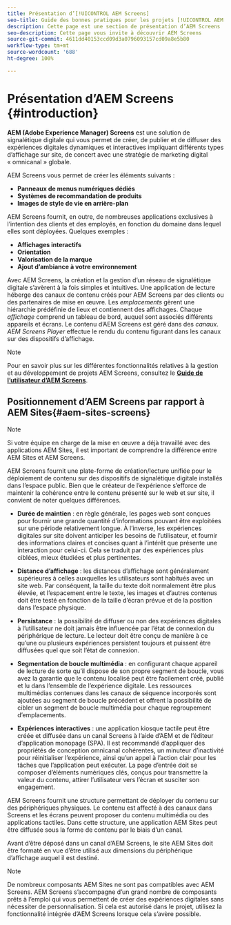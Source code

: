 ```yaml
---
title: Présentation d’[!UICONTROL AEM Screens]
seo-title: Guide des bonnes pratiques pour les projets [!UICONTROL AEM Screens]
description: Cette page est une section de présentation d’AEM Screens
seo-description: Cette page vous invite à découvrir AEM Screens
source-git-commit: 4611dd40153ccd09d3a0796093157cd09a8e5b80
workflow-type: tm+mt
source-wordcount: '688'
ht-degree: 100%

---
```



# Présentation d’AEM Screens {#introduction}

**AEM (Adobe Experience Manager) Screens** est une solution de signalétique digitale qui vous permet de créer, de publier et de diffuser des expériences digitales dynamiques et interactives impliquant différents types d’affichage sur site, de concert avec une stratégie de marketing digital « omnicanal » globale.

AEM Screens vous permet de créer les éléments suivants :

* **Panneaux de menus numériques dédiés**
* **Systèmes de recommandation de produits**
* **Images de style de vie en arrière-plan**

AEM Screens fournit, en outre, de nombreuses applications exclusives à l’intention des clients et des employés, en fonction du domaine dans lequel elles sont déployées. Quelques exemples :

* **Affichages interactifs**
* **Orientation**
* **Valorisation de la marque**
* **Ajout d’ambiance à votre environnement**

Avec AEM Screens, la création et la gestion d’un réseau de signalétique digitale s’avèrent à la fois simples et intuitives. Une application de lecture héberge des canaux de contenu créés pour AEM Screens par des clients ou des partenaires de mise en œuvre. Les *emplacements* gèrent une hiérarchie prédéfinie de lieux et contiennent des affichages. Chaque *affichage* comprend un tableau de bord, auquel sont associés différents appareils et écrans. Le contenu d’AEM Screens est géré dans des *canaux*. *AEM Screens Player* effectue le rendu du contenu figurant dans les canaux sur des dispositifs d’affichage.



>[!NOTE]
>
>Pour en savoir plus sur les différentes fonctionnalités relatives à la gestion et au développement de projets AEM Screens, consultez le **[Guide de l’utilisateur d’AEM Screens](https://helpx.adobe.com/fr/experience-manager/6-5/screens/user-guide.html)**.

## Positionnement d’AEM Screens par rapport à AEM Sites{#aem-sites-screens}

>[!NOTE]
>
>Si votre équipe en charge de la mise en œuvre a déjà travaillé avec des applications AEM Sites, il est important de comprendre la différence entre AEM Sites et AEM Screens.

AEM Screens fournit une plate-forme de création/lecture unifiée pour le déploiement de contenu sur des dispositifs de signalétique digitale installés dans l’espace public. Bien que le créateur de l’expérience s’efforce de maintenir la cohérence entre le contenu présenté sur le web et sur site, il convient de noter quelques différences.

* **Durée de maintien** : en règle générale, les pages web sont conçues pour fournir une grande quantité d’informations pouvant être exploitées sur une période relativement longue. À l’inverse, les expériences digitales sur site doivent anticiper les besoins de l’utilisateur, et fournir des informations claires et concises quant à l’intérêt que présente une interaction pour celui-ci. Cela se traduit par des expériences plus ciblées, mieux étudiées et plus pertinentes.

* **Distance d’affichage** : les distances d’affichage sont généralement supérieures à celles auxquelles les utilisateurs sont habitués avec un site web. Par conséquent, la taille du texte doit normalement être plus élevée, et l’espacement entre le texte, les images et d’autres contenus doit être testé en fonction de la taille d’écran prévue et de la position dans l’espace physique.

* **Persistance** : la possibilité de diffuser ou non des expériences digitales à l’utilisateur ne doit jamais être influencée par l’état de connexion du périphérique de lecture. Le lecteur doit être conçu de manière à ce qu’une ou plusieurs expériences persistent toujours et puissent être diffusées quel que soit l’état de connexion.

* **Segmentation de boucle multimédia** : en configurant chaque appareil de lecture de sorte qu’il dispose de son propre segment de boucle, vous avez la garantie que le contenu localisé peut être facilement créé, publié et lu dans l’ensemble de l’expérience digitale. Les ressources multimédias contenues dans les canaux de séquence incorporés sont ajoutées au segment de boucle précédent et offrent la possibilité de cibler un segment de boucle multimédia pour chaque regroupement d’emplacements.

* **Expériences interactives** : une application kiosque tactile peut être créée et diffusée dans un canal Screens à l’aide d’AEM et de l’éditeur d’application monopage (SPA). Il est recommandé d’appliquer des propriétés de conception omnicanal cohérentes, un minuteur d’inactivité pour réinitialiser l’expérience, ainsi qu’un appel à l’action clair pour les tâches que l’application peut exécuter. La page d’entrée doit se composer d’éléments numériques clés, conçus pour transmettre la valeur du contenu, attirer l’utilisateur vers l’écran et susciter son engagement.

AEM Screens fournit une structure permettant de déployer du contenu sur des périphériques physiques. Le contenu est affecté à des canaux dans Screens et les écrans peuvent proposer du contenu multimédia ou des applications tactiles. Dans cette structure, une application AEM Sites peut être diffusée sous la forme de contenu par le biais d’un canal.

Avant d’être déposé dans un canal d’AEM Screens, le site AEM Sites doit être formaté en vue d’être utilisé aux dimensions du périphérique d’affichage auquel il est destiné.

>[!NOTE]
>De nombreux composants AEM Sites ne sont pas compatibles avec AEM Screens. AEM Screens s’accompagne d’un grand nombre de composants prêts à l’emploi qui vous permettent de créer des expériences digitales sans nécessiter de personnalisation. Si cela est autorisé dans le projet, utilisez la fonctionnalité intégrée d’AEM Screens lorsque cela s’avère possible.
